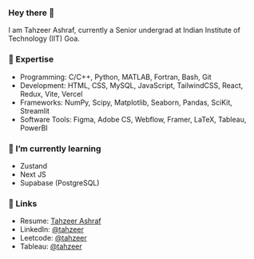### Hey there 👋

I am Tahzeer Ashraf, currently a Senior undergrad at Indian Institute of Technology (IIT) Goa.

### 🔭 Expertise

- Programming: C/C++, Python, MATLAB, Fortran, Bash, Git
- Development: HTML, CSS, MySQL, JavaScript, TailwindCSS, React, Redux, Vite, Vercel
- Frameworks: NumPy, Scipy, Matplotlib, Seaborn, Pandas, SciKit, Streamlit
- Software Tools: Figma, Adobe CS, Webflow, Framer, LaTeX, Tableau, PowerBI

### 📙 I’m currently learning 

- Zustand
- Next JS
- Supabase (PostgreSQL)

### 🔗 Links 
- Resume: [Tahzeer Ashraf](#)
- LinkedIn: [@tahzeer](https://www.linkedin.com/in/tahzeer/)
- Leetcode: [@tahzeer](https://www.leetcode.com/tahzeer/)
- Tableau: [@tahzeer](https://public.tableau.com/app/profile/tahzeer)

